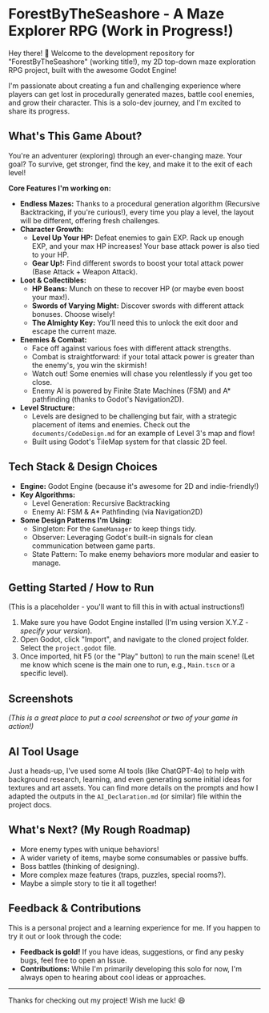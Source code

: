 # ForestByTheSeashore - A Maze Explorer RPG (Work in Progress!)

Hey there! 👋 Welcome to the development repository for "ForestByTheSeashore" (working title!), my 2D top-down maze exploration RPG project, built with the awesome Godot Engine!

I'm passionate about creating a fun and challenging experience where players can get lost in procedurally generated mazes, battle cool enemies, and grow their character. This is a solo-dev journey, and I'm excited to share its progress.

## What's This Game About?

You're an adventurer (exploring) through an ever-changing maze. Your goal? To survive, get stronger, find the key, and make it to the exit of each level!

**Core Features I'm working on:**

* **Endless Mazes:** Thanks to a procedural generation algorithm (Recursive Backtracking, if you're curious!), every time you play a level, the layout will be different, offering fresh challenges.
* **Character Growth:**
  * **Level Up Your HP:** Defeat enemies to gain EXP. Rack up enough EXP, and your max HP increases! Your base attack power is also tied to your HP.
  * **Gear Up!:** Find different swords to boost your total attack power (Base Attack + Weapon Attack).
* **Loot & Collectibles:**
  * **HP Beans:** Munch on these to recover HP (or maybe even boost your max!).
  * **Swords of Varying Might:** Discover swords with different attack bonuses. Choose wisely!
  * **The Almighty Key:** You'll need this to unlock the exit door and escape the current maze.
* **Enemies & Combat:**
  * Face off against various foes with different attack strengths.
  * Combat is straightforward: if your total attack power is greater than the enemy's, you win the skirmish!
  * Watch out! Some enemies will chase you relentlessly if you get too close.
  * Enemy AI is powered by Finite State Machines (FSM) and A* pathfinding (thanks to Godot's Navigation2D).
* **Level Structure:**
  * Levels are designed to be challenging but fair, with a strategic placement of items and enemies. Check out the `documents/CodeDesign.md` for an example of Level 3's map and flow!
  * Built using Godot's TileMap system for that classic 2D feel.

## Tech Stack & Design Choices

* **Engine:** Godot Engine (because it's awesome for 2D and indie-friendly!)
* **Key Algorithms:**
  * Level Generation: Recursive Backtracking
  * Enemy AI: FSM & A* Pathfinding (via Navigation2D)
* **Some Design Patterns I'm Using:**
  * Singleton: For the `GameManager` to keep things tidy.
  * Observer: Leveraging Godot's built-in signals for clean communication between game parts.
  * State Pattern: To make enemy behaviors more modular and easier to manage.

## Getting Started / How to Run

(This is a placeholder - you'll want to fill this in with actual instructions!)

1. Make sure you have Godot Engine installed (I'm using version X.Y.Z - *specify your version*).
2. Open Godot, click "Import", and navigate to the cloned project folder. Select the `project.godot` file.
3. Once imported, hit F5 (or the "Play" button) to run the main scene! (Let me know which scene is the main one to run, e.g., `Main.tscn` or a specific level).

## Screenshots

*(This is a great place to put a cool screenshot or two of your game in action!)*

## AI Tool Usage

Just a heads-up, I've used some AI tools (like ChatGPT-4o) to help with background research, learning, and even generating some initial ideas for textures and art assets. You can find more details on the prompts and how I adapted the outputs in the `AI_Declaration.md` (or similar) file within the project docs.

## What's Next? (My Rough Roadmap)

* More enemy types with unique behaviors!
* A wider variety of items, maybe some consumables or passive buffs.
* Boss battles (thinking of designing).
* More complex maze features (traps, puzzles, special rooms?).
* Maybe a simple story to tie it all together!

## Feedback & Contributions

This is a personal project and a learning experience for me. If you happen to try it out or look through the code:

* **Feedback is gold!** If you have ideas, suggestions, or find any pesky bugs, feel free to open an Issue.
* **Contributions:** While I'm primarily developing this solo for now, I'm always open to hearing about cool ideas or approaches.

---

Thanks for checking out my project! Wish me luck! 😄
